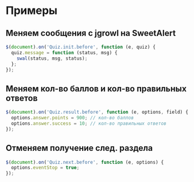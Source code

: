 # Примеры

## Меняем сообщения с jgrowl на SweetAlert

```js
$(document).on('Quiz.init.before', function (e, quiz) {
  quiz.message = function (status, msg) {
    swal(status, msg, status);
  };
});
```

## Меняем кол-во баллов и кол-во правильных ответов

```js
$(document).on('Quiz.result.before', function (e, options, field) {
  options.answer.points = 900; // кол-во баллов
  options.answer.success = 10; // кол-во правильных ответов
});
```

## Отменяем получение след. раздела

```js
$(document).on('Quiz.next.before', function (e, options) {
  options.eventStop = true;
});
```
